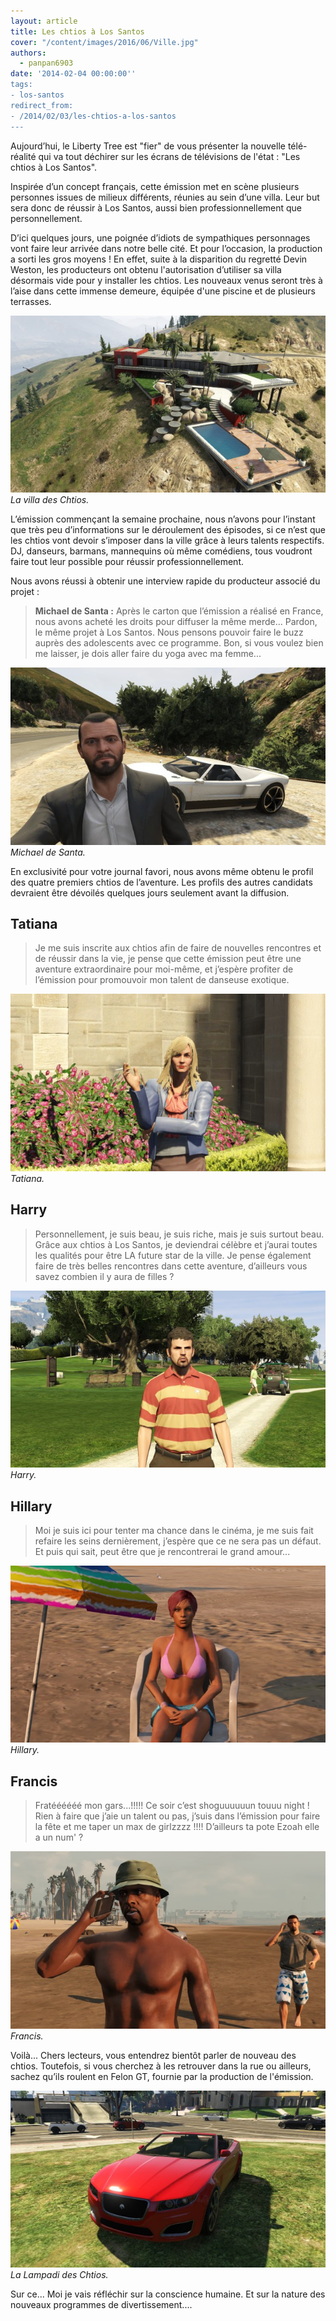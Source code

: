 ```yaml
---
layout: article
title: Les chtios à Los Santos
cover: "/content/images/2016/06/Ville.jpg"
authors:
  - panpan6903
date: '2014-02-04 00:00:00''
tags:
- los-santos
redirect_from:
- /2014/02/03/les-chtios-a-los-santos
---
```


Aujourd’hui, le Liberty Tree est "fier" de vous présenter la nouvelle télé-réalité qui va tout déchirer sur les écrans de télévisions de l'état : "Les chtios à Los Santos".

Inspirée d’un concept français, cette émission met en scène plusieurs personnes issues de milieux différents, réunies au sein d’une villa. Leur but sera donc de réussir à Los Santos, aussi bien professionnellement que personnellement.

D’ici quelques jours, une poignée d’idiots de sympathiques personnages vont faire leur arrivée dans notre belle cité. Et pour l’occasion, la production a sorti les gros moyens ! En effet, suite à la disparition du regretté Devin Weston, les producteurs ont obtenu l'autorisation d’utiliser sa villa désormais vide pour y installer les chtios. Les nouveaux venus seront très à l’aise dans cette immense demeure, équipée d'une piscine et de plusieurs terrasses.

![La villa des Chtios.](/content/images/2016/06/0_0-8.jpg)
_La villa des Chtios._

L’émission commençant la semaine prochaine, nous n’avons pour l’instant que très peu d’informations sur le déroulement des épisodes, si ce n’est que les chtios vont devoir s’imposer dans la ville grâce à leurs talents respectifs. DJ, danseurs, barmans, mannequins où même comédiens, tous voudront faire tout leur possible pour réussir professionnellement.

Nous avons réussi à obtenir une interview rapide du producteur associé du projet :

> **Michael de Santa :** Après le carton que l’émission a réalisé en France, nous avons acheté les droits pour diffuser la même merde... Pardon, le même projet à Los Santos. Nous pensons pouvoir faire le buzz auprès des adolescents avec ce programme. Bon, si vous voulez bien me laisser, je dois aller faire du yoga avec ma femme...

![Michael de Santa.](/content/images/2016/06/0_0-7.jpg)
_Michael de Santa._

En exclusivité pour votre journal favori, nous avons même obtenu le profil des quatre premiers chtios de l’aventure. Les profils des autres candidats devraient être dévoilés quelques jours seulement avant la diffusion.

## Tatiana

> Je me suis inscrite aux chtios afin de faire de nouvelles rencontres et de réussir dans la vie, je pense que cette émission peut être une aventure extraordinaire pour moi-même, et j’espère profiter de l’émission pour promouvoir mon talent de danseuse exotique.

![Tatiana.](/content/images/2016/06/0_0-6.jpg)
_Tatiana._

## Harry

> Personnellement, je suis beau, je suis riche, mais je suis surtout beau. Grâce aux chtios à Los Santos, je deviendrai célèbre et j’aurai toutes les qualités pour être LA future star de la ville. Je pense également faire de très belles rencontres dans cette aventure, d’ailleurs vous savez combien il y aura de filles ?

![Harry.](/content/images/2016/06/0_0-4.jpg)
_Harry._

## Hillary

> Moi je suis ici pour tenter ma chance dans le cinéma, je me suis fait refaire les seins dernièrement, j’espère que ce ne sera pas un défaut. Et puis qui sait, peut être que je rencontrerai le grand amour...

![Hillary.](/content/images/2016/06/0_0-2.jpg)
_Hillary._

## Francis

> Fratéééééé mon gars...!!!!! Ce soir c’est shoguuuuuun touuu night ! Rien à faire que j’aie un talent ou pas, j’suis dans l’émission pour faire la fête et me taper un max de girlzzzz !!!! D’ailleurs ta pote Ezoah elle a un num' ?

![Francis.](/content/images/2016/06/0_0-3.jpg)
_Francis._

Voilà... Chers lecteurs, vous entendrez bientôt parler de nouveau des chtios. Toutefois, si vous cherchez à les retrouver dans la rue ou ailleurs, sachez qu’ils roulent en Felon GT, fournie par la production de l'émission.

![La Lampadi des Chtios.](/content/images/2016/06/0_0-5.jpg)
_La Lampadi des Chtios._

Sur ce... Moi je vais réfléchir sur la conscience humaine. Et sur la nature des nouveaux programmes de divertissement....